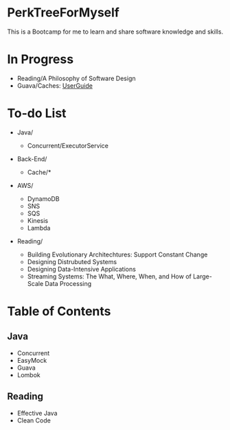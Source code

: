 # PerkTreeForMyself
This is a Bootcamp for me to learn and share software knowledge and skills.

# In Progress
- Reading/A Philosophy of Software Design
- Guava/Caches: [UserGuide](https://github.com/google/guava/wiki/CachesExplained)

# To-do List
- Java/
  - Concurrent/ExecutorService

- Back-End/
  - Cache/*

- AWS/
  - DynamoDB
  - SNS
  - SQS
  - Kinesis
  - Lambda
 
- Reading/
  - Building Evolutionary Architechtures: Support Constant Change
  - Designing Distrubuted Systems
  - Designing Data-Intensive Applications
  - Streaming Systems: The What, Where, When, and How of Large-Scale Data Processing

# Table of Contents
## Java
- Concurrent
- EasyMock
- Guava
- Lombok

## Reading
- Effective Java
- Clean Code
